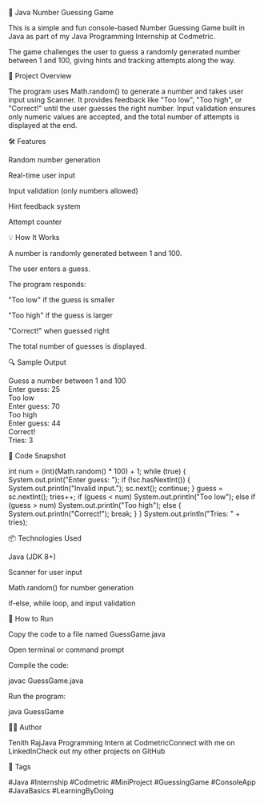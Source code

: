 🎯 Java Number Guessing Game

This is a simple and fun console-based Number Guessing Game built in Java as part of my Java Programming Internship at Codmetric.

The game challenges the user to guess a randomly generated number between 1 and 100, giving hints and tracking attempts along the way.

📌 Project Overview

The program uses Math.random() to generate a number and takes user input using Scanner. It provides feedback like "Too low", "Too high", or "Correct!" until the user guesses the right number. Input validation ensures only numeric values are accepted, and the total number of attempts is displayed at the end.

🛠️ Features

Random number generation

Real-time user input

Input validation (only numbers allowed)

Hint feedback system

Attempt counter

💡 How It Works

A number is randomly generated between 1 and 100.

The user enters a guess.

The program responds:

"Too low" if the guess is smaller

"Too high" if the guess is larger

"Correct!" when guessed right

The total number of guesses is displayed.

🔍 Sample Output

Guess a number between 1 and 100  
Enter guess: 25  
Too low  
Enter guess: 70  
Too high  
Enter guess: 44  
Correct!  
Tries: 3

📄 Code Snapshot

int num = (int)(Math.random() * 100) + 1;
while (true) {
    System.out.print("Enter guess: ");
    if (!sc.hasNextInt()) {
        System.out.println("Invalid input.");
        sc.next();
        continue;
    }
    guess = sc.nextInt();
    tries++;
    if (guess < num)
        System.out.println("Too low");
    else if (guess > num)
        System.out.println("Too high");
    else {
        System.out.println("Correct!");
        break;
    }
}
System.out.println("Tries: " + tries);

📦 Technologies Used

Java (JDK 8+)

Scanner for user input

Math.random() for number generation

if-else, while loop, and input validation

🚀 How to Run

Copy the code to a file named GuessGame.java

Open terminal or command prompt

Compile the code:

javac GuessGame.java

Run the program:

java GuessGame

👨‍💻 Author

Tenith RajJava Programming Intern at CodmetricConnect with me on LinkedInCheck out my other projects on GitHub

📌 Tags

#Java #Internship #Codmetric #MiniProject #GuessingGame #ConsoleApp #JavaBasics #LearningByDoing

